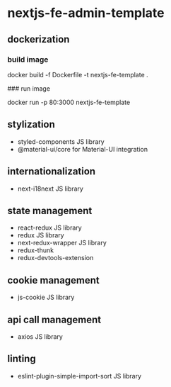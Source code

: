 # nextjs-fe-admin-template

## dockerization

### build image

docker build -f Dockerfile -t nextjs-fe-template .

### run image

docker run -p 80:3000 nextjs-fe-template

## stylization

<ul>
    <li>styled-components JS library</li>
    <li>@material-ui/core for Material-UI integration</li>
</ul>


## internationalization

<ul>
    <li>next-i18next JS library</li>
</ul>


## state management

<ul>
    <li>react-redux JS library</li>
    <li>redux JS library</li>
    <li>next-redux-wrapper JS library</li>
    <li>redux-thunk</li>
    <li>redux-devtools-extension</li>
</ul>


## cookie management

<ul>
    <li>js-cookie JS library</li>
</ul>

## api call management

<ul>
    <li>axios JS library</li>
</ul>


## linting


<ul>
    <li>eslint-plugin-simple-import-sort JS library</li>
</ul>


